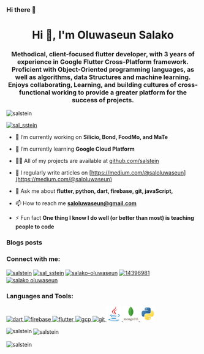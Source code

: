 ### Hi there 👋

<h1 align="center">Hi 👋, I'm Oluwaseun Salako</h1>
<h3 align="center">Methodical, client-focused flutter developer, with 3 years of experience in Google Flutter Cross-Platform framework. Proficient with Object-Oriented programming languages, as well as algorithms, data Structures and machine learning. Enjoys collaborating, Learning, and building cultures of cross-functional working to provide a greater platform for the success of projects.</h3>

<p align="left"> <img src="https://komarev.com/ghpvc/?username=salstein&label=Profile%20views&color=0e75b6&style=flat" alt="salstein" /> </p>


<p align="left"> <a href="https://twitter.com/sal_sstein" target="blank"><img src="https://img.shields.io/twitter/follow/sal_sstein?logo=twitter&style=for-the-badge" alt="sal_sstein" /></a> </p>

- 🔭 I’m currently working on **Silicio, Bond, FoodMo, and MaTe**

- 🌱 I’m currently learning **Google Cloud Platform**

- 👨‍💻 All of my projects are available at [github.com/salstein](github.com/salstein)

- 📝 I regularly write articles on [https://medium.com/@saloluwaseun](https://medium.com/@saloluwaseun)

- 💬 Ask me about **flutter, python, dart, firebase, git, javaScript,**

- 📫 How to reach me **saloluwaseun@gmail.com**

- ⚡ Fun fact **One thing I know I do well (or better than most) is teaching people to code**

### Blogs posts
<!-- BLOG-POST-LIST:START -->
<!-- BLOG-POST-LIST:END -->

<h3 align="left">Connect with me:</h3>
<p align="left">
<a href="https://dev.to/salstein" target="blank"><img align="center" src="https://raw.githubusercontent.com/rahuldkjain/github-profile-readme-generator/master/src/images/icons/Social/devto.svg" alt="salstein" height="30" width="40" /></a>
<a href="https://twitter.com/sal_sstein" target="blank"><img align="center" src="https://raw.githubusercontent.com/rahuldkjain/github-profile-readme-generator/master/src/images/icons/Social/twitter.svg" alt="sal_sstein" height="30" width="40" /></a>
<a href="https://linkedin.com/in/salako-oluwaseun" target="blank"><img align="center" src="https://raw.githubusercontent.com/rahuldkjain/github-profile-readme-generator/master/src/images/icons/Social/linked-in-alt.svg" alt="salako-oluwaseun" height="30" width="40" /></a>
<a href="https://stackoverflow.com/users/14396981" target="blank"><img align="center" src="https://raw.githubusercontent.com/rahuldkjain/github-profile-readme-generator/master/src/images/icons/Social/stack-overflow.svg" alt="14396981" height="30" width="40" /></a>
<a href="https://fb.com/salako oluwaseun" target="blank"><img align="center" src="https://raw.githubusercontent.com/rahuldkjain/github-profile-readme-generator/master/src/images/icons/Social/facebook.svg" alt="salako oluwaseun" height="30" width="40" /></a>
</p>

<h3 align="left">Languages and Tools:</h3>
<p align="left"> <a href="https://dart.dev" target="_blank" rel="noreferrer"> <img src="https://www.vectorlogo.zone/logos/dartlang/dartlang-icon.svg" alt="dart" width="40" height="40"/> </a> <a href="https://firebase.google.com/" target="_blank" rel="noreferrer"> <img src="https://www.vectorlogo.zone/logos/firebase/firebase-icon.svg" alt="firebase" width="40" height="40"/> </a> <a href="https://flutter.dev" target="_blank" rel="noreferrer"> <img src="https://www.vectorlogo.zone/logos/flutterio/flutterio-icon.svg" alt="flutter" width="40" height="40"/> </a> <a href="https://cloud.google.com" target="_blank" rel="noreferrer"> <img src="https://www.vectorlogo.zone/logos/google_cloud/google_cloud-icon.svg" alt="gcp" width="40" height="40"/> </a> <a href="https://git-scm.com/" target="_blank" rel="noreferrer"> <img src="https://www.vectorlogo.zone/logos/git-scm/git-scm-icon.svg" alt="git" width="40" height="40"/> </a> <a href="https://www.java.com" target="_blank" rel="noreferrer"> <img src="https://raw.githubusercontent.com/devicons/devicon/master/icons/java/java-original.svg" alt="java" width="40" height="40"/> </a> <a href="https://www.mongodb.com/" target="_blank" rel="noreferrer"> <img src="https://raw.githubusercontent.com/devicons/devicon/master/icons/mongodb/mongodb-original-wordmark.svg" alt="mongodb" width="40" height="40"/> </a> <a href="https://www.python.org" target="_blank" rel="noreferrer"> <img src="https://raw.githubusercontent.com/devicons/devicon/master/icons/python/python-original.svg" alt="python" width="40" height="40"/> </a> </p>

<p><img align="left" src="https://github-readme-stats.vercel.app/api/top-langs?username=salstein&show_icons=true&locale=en&layout=compact" alt="salstein" /></p>

<p>&nbsp;<img align="center" src="https://github-readme-stats.vercel.app/api?username=salstein&show_icons=true&locale=en" alt="salstein" /></p>

<p><img align="center" src="https://github-readme-streak-stats.herokuapp.com/?user=salstein&" alt="salstein" /></p>
